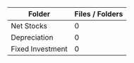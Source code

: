 | Folder           |   Files / Folders |
|------------------|-------------------|
| Net Stocks       |                 0 |
| Depreciation     |                 0 |
| Fixed Investment |                 0 |